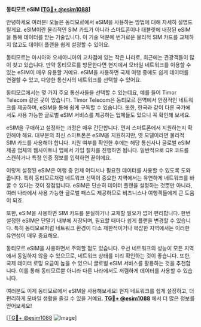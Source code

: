 **동티모르 eSIM [[TG💪+ @esim1088](https://t.me/s/esim1088)]**

안녕하세요 여러분! 오늘은 동티모르에서 eSIM을 사용하는 방법에 대해 자세히 설명드릴게요. eSIM이란 물리적인 SIM 카드가 아니라 스마트폰이나 태블릿에 내장된 eSIM을 통해 데이터를 받는 기술입니다. 이 기술 덕분에 번거로운 물리적 SIM 카드를 교체하지 않고도 데이터 플랜을 쉽게 설정할 수 있어요.

동티모르는 아시아와 오세아니아의 교차점에 있는 작은 나라로, 최근에는 관광객들이 많이 찾고 있습니다. 만약 동티모르를 방문한다면 현지에서 모바일 네트워크를 이용할 수 있는 eSIM이 매우 유용할 거예요. eSIM을 사용하면 국제 여행 중에도 쉽게 데이터를 연결할 수 있고, 다양한 통신사의 네트워크를 선택할 수 있어요.

동티모르에서는 몇 가지 주요 통신사들을 선택할 수 있는데요, 예를 들어 Timor Telecom 같은 곳이 있습니다. Timor Telecom은 동티모르 전역에서 안정적인 네트워크를 제공하며, eSIM을 통해 쉽게 구독할 수 있습니다. 또한, 한국과 같이 다른 국가에서도 사용 가능한 글로벌 eSIM 서비스를 제공하는 업체들도 있으니 꼭 확인해 보세요.

eSIM을 구매하고 설정하는 과정은 매우 간단합니다. 먼저 스마트폰에서 지원하는지 확인해야 해요. 대부분의 최신 스마트폰은 eSIM을 지원하지만, 옛 모델이라면 물리적 SIM 카드를 사용해야 합니다. 지원 여부를 확인한 후에는 해당 통신사나 글로벌 eSIM 제공 업체의 웹사이트나 앱에서 가입 절차를 진행하면 됩니다. 일반적으로 QR 코드를 스캔하거나 특정 인증 정보를 입력하면 끝이에요.

이렇게 설정된 eSIM은 여행 중 언제 어디서나 필요한 데이터를 사용할 수 있도록 도와줍니다. 특히 동티모르처럼 네트워크 선택이 중요한 지역에서는 유연하게 네트워크를 바꿀 수 있다는 것이 장점입니다. eSIM은 단순히 데이터 플랜을 설정하는 것뿐만 아니라, 여러 나라에서 사용 가능한 글로벌 패스도 제공하므로 비즈니스나 여행객들에게 큰 도움이 되죠.

또한, eSIM을 사용하면 SIM 카드를 분실하거나 교체할 필요가 없어 편리합니다. 한번 설정한 eSIM은 단말기 내부에 저장되며, 필요할 때마다 쉽게 플랜을 변경할 수 있습니다. 특히 동티모르처럼 네트워크 환경이 다소 제한적이거나 복잡한 지역에서는 이러한 유연성이 매우 중요해요.

동티모르 eSIM을 사용하면서 주의할 점도 있습니다. 우선 네트워크의 성능이 모든 지역에서 동일하지 않을 수 있으므로, 네트워크 상태를 미리 확인하는 것이 좋습니다. 또한, 국제 데이터 로밍 요금이 높을 수 있으니 글로벌 eSIM 서비스를 활용하는 것을 추천합니다. 이를 통해 동티모르뿐 아니라 다른 나라에서도 저렴하게 데이터를 사용할 수 있습니다.

여러분도 이제 동티모르에서 eSIM을 사용해보세요! 현지 네트워크를 쉽게 설정하고, 더 편리하게 모바일 생활을 즐길 수 있을 거예요. **[TG💪+ @esim1088](https://t.me/s/esim1088)** 에서 더 많은 정보를 얻어보세요!

[[TG💪+ @esim1088](https://t.me/s/esim1088) ![Image](https://i.postimg.cc/Y0z9fWf4/image.png)]